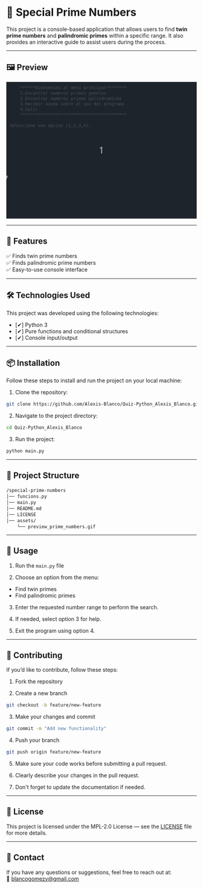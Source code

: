 
# 📌 Special Prime Numbers

This project is a console-based application that allows users to find **twin prime numbers** and **palindromic primes** within a specific range. It also provides an interactive guide to assist users during the process.

---

## 🖼️ Preview

![Program Preview](./assets/preview_prime_numbers.gif)

---

## 🚀 Features

✅ Finds twin prime numbers  
✅ Finds palindromic prime numbers  
✅ Easy-to-use console interface

---

## 🛠️ Technologies Used

This project was developed using the following technologies:

- [✔] Python 3  
- [✔] Pure functions and conditional structures  
- [✔] Console input/output

---

## 📦 Installation

Follow these steps to install and run the project on your local machine:

1. Clone the repository:
```bash
git clone https://github.com/Alexis-Blanco/Quiz-Python_Alexis_Blanco.git
```

2. Navigate to the project directory:
```bash
cd Quiz-Python_Alexis_Blanco
```

3. Run the project:
```bash
python main.py
```

---

## 📂 Project Structure

```
/special-prime-numbers
│── funcions.py
│── main.py
│── README.md
│── LICENSE
│── assets/
    └── preview_prime_numbers.gif
```

---

## 📝 Usage

1. Run the `main.py` file

2. Choose an option from the menu:

- Find twin primes  
- Find palindromic primes  

3. Enter the requested number range to perform the search.

4. If needed, select option 3 for help.

5. Exit the program using option 4.

---

## 🤝 Contributing

If you’d like to contribute, follow these steps:

1. Fork the repository

2. Create a new branch  
```bash
git checkout -b feature/new-feature
```

3. Make your changes and commit  
```bash
git commit -m "Add new functionality"
```

4. Push your branch  
```bash
git push origin feature/new-feature
```

5. Make sure your code works before submitting a pull request.

6. Clearly describe your changes in the pull request.

7. Don't forget to update the documentation if needed.

---

## 📄 License

This project is licensed under the MPL-2.0 License — see the [LICENSE](LICENSE) file for more details.

---

## 📩 Contact

If you have any questions or suggestions, feel free to reach out at:  
📧 blancogomezy@gmail.com
